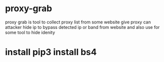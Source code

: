 # proxy-grab
proxy grab is tool to collect proxy list from some website give proxy can attacker hide ip to bypass detected ip 
or band from website and also use for some tool to hide idenity
# install pip3 install bs4

